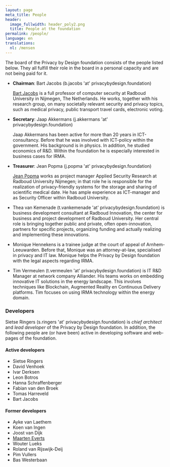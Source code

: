 ```yaml
---
layout: page
meta_title: People
header:
  image_fullwidth: header_poly2.png
  title: People at the foundation
permalink: /people/
language: en
translations:
  nl: /mensen
---
```


The board of the Privacy by Design foundation consists of the people
listed below. They all fulfill their role in the board in a personal
capacity and are not being paid for it.

 * **Chairman**: Bart Jacobs (b.jacobs 'at' privacybydesign.foundation)

   [Bart Jacobs](http://www.cs.ru.nl/~bart) is a full professor of
   computer security at Radboud University in Nijmegen, The
   Netherlands. He works, together with his research group, on many
   societally relevant security and privacy topics, such as medical
   privacy, public transport travel cards, electronic voting.

 * **Secretary**: Jaap Akkermans (j.akkermans 'at'
   privacybydesign.foundation) 

   Jaap Akkermans has been active for more than 20 years in
   ICT-consultancy. Before that he was involved with ICT-policy within
   the government. His background is in physics. In addition, he
   studied economics of R&D. Within the foundation he is especially
   interested in business cases for IRMA.

 * **Treasurer**:  Jean Popma (j.popma 'at' privacybydesign.foundation) 

   [Jean Popma](https://www.linkedin.com/in/jeanpopma) works as
   project manager Applied Security Research at Radboud University
   Nijmegen; in that role he is responsible for the realization of
   privacy-friendly systems for the storage and sharing of scientific
   medical date. He has ample experience as ICT-manager and as
   Security Officer within Radboud University.

 * Thea van Kemenade (t.vankemenade 'at' privacybydesign.foundation)
   is business development consultant at Radboud Innovation, the
   center for business and project development of Radboud
   University. Her central role is bringing together public and
   private, often open-innovation, partners for specific projects,
   organizing funding and actually realizing and implementing these
   innovations.

 * Monique Hennekens is a trainee judge at the court of appeal of
   Arnhem-Leeuwarden. Before that, Monique was an attorney-at-law,
   specialised in privacy and IT law. Monique helps the Privacy by
   Design foundation with the legal aspects regarding IRMA.

 * Tim Vermeulen (t.vermeulen 'at' privacybydesign.foundation) is IT
   R&D Manager at network company Alliander. His teams works on
   embedding innovative IT solutions in the energy landscape. This
   involves techniques like Blockchain, Augmented Reality en
   Continuous Delivery platforms. Tim focuses on using IRMA technology
   within the energy domain.


### Developers

Sietse Ringers (s.ringers 'at' privacybydesign.foundation) is *chief
architect* and *lead developer* of the Privacy by
Design foundation. In addition, the following people are (or have
been) active in developing software and web-pages of the foundation.

#### Active developers

* Sietse Ringers
* David Venhoek
* Ivar Derksen
* Leon Botros
* Hanna Schraffenberger
* Fabian van den Broek
* Tomas Harreveld
* Bart Jacobs

#### Former developers

* Ayke van Laethem
* Koen van Ingen
* Joost van Dijk
* [Maarten Everts](https://nn8.nl/)
* Wouter Lueks
* Roland van Rijswijk-Deij
* Pim Vullers
* Bas Westerbaan


